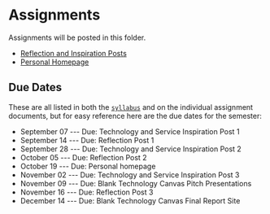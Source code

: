 # Assignments

Assignments will be posted in this folder.

- [Reflection and Inspiration Posts](reflection_and_inspiration_posts.md)
- [Personal Homepage](personal_homepage.md)
<!-- - [Blank Technology Canvas Pitch Presentation](blank_technology_presentation.md)
- [Blank Technology Canvas Report](blank_technology_canvas_report.md)
 -->

## Due Dates

These are all listed in both the [`syllabus`](../syllabus) and on the individual assignment documents, but for easy reference here are the due dates for the semester:

-  September 07 --- Due: Technology and Service Inspiration Post 1
-  September 14 --- Due: Reflection Post 1
-  September 28 --- Due: Technology and Service Inspiration Post 2
-  October 05 --- Due: Reflection Post 2
-  October 19 --- Due: Personal homepage
-  November 02 --- Due: Technology and Service Inspiration Post 3
-  November 09 --- Due: Blank Technology Canvas Pitch Presentations
-  November 16 --- Due: Reflection Post 3
-  December 14 --- Due: Blank Technology Canvas Final Report Site
